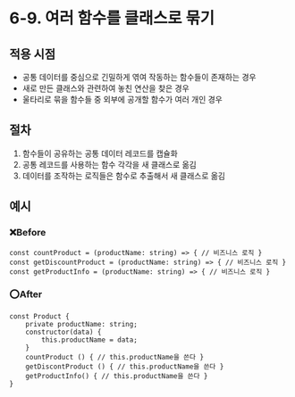 # 6-9. 여러 함수를 클래스로 묶기



## 적용 시점 

- 공통 데이터를 중심으로 긴밀하게 엮여 작동하는 함수들이 존재하는 경우
- 새로 만든 클래스와 관련하여 놓친 연산을 찾은 경우
- 울타리로 묶을 함수들 중 외부에 공개할 함수가 여러 개인 경우



## 절차

1. 함수들이 공유하는 공통 데이터 레코드를 캡슐화
2. 공통 레코드를 사용하는 함수 각각을 새 클래스로 옮김
3. 데이터를 조작하는 로직들은 함수로 추출해서 새 클래스로 옮김



## 예시

### ❌Before

```tsx
const countProduct = (productName: string) => { // 비즈니스 로직 }
const getDiscountProduct = (productName: string) => { // 비즈니스 로직 }
const getProductInfo = (productName: string) => { // 비즈니스 로직 }
```

### ⭕After

```tsx
const Product {
	private productName: string;
	constructor(data) {
		this.productName = data;
	}
	countProduct () { // this.productName을 쓴다 }
	getDiscontProduct () { // this.productName을 쓴다 }
	getProductInfo() { // this.productName을 쓴다 }
}
```

